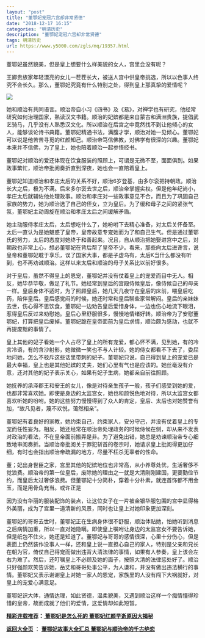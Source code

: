 ```yaml
---
layout: "post"
title: "董鄂妃宠冠六宫却非常贤德"
date: "2018-12-17 16:15"
categories: "明清历史"
description: "董鄂妃宠冠六宫却非常贤德"
tags: 明清历史
url: https://www.y5000.com/zgls/mq/19357.html
---
```






董鄂妃虽然貌美，但是皇上想要什么样美貌的女人，宫里会没有呢？

王卿贵族家年轻漂亮的女儿一茬茬长大，被送人宫中供皇帝挑选，所以以色事人终究不会长久。那么，董鄂妃究竟有什么特别之处，得到皇上那真挚的爱情呢？

![](https://img.y5000.com/uploads/allimg/170417/6-1F41G003095X.jpg)

她和顺治有共同语言。顺治帝自小习《四书》及《易》，对禅学也有研究，他经常研究如何治理国家，熟读汉文书籍。顺治的妃嫔都是来自蒙古和满洲贵族，提倡武艺骑马，几乎没有人熟悉汉文化。所以顺治在后宫之中竟然找不到让他倾心的女人，能够谈论诗书典籍。董鄂妃精通书法，满腹才学，顺治对她一见倾心。董鄂妃可以说是他苦苦寻觅的红颜知己。顺治帝笃信佛教，对佛学有很深的兴趣。董鄂妃本来并不信佛，为了皇上，她也陪着顺治一起参悟经书。

董鄂妃对顺治的爱还体现在饮食服装的照顾上，可谓是无微不至，面面俱到。如果政事繁忙，顺治帝批阅奏折直到深夜，她也会一直陪着皇上。

董鄂妃知道顺治和孝庄太后的关系不好，顺治6岁登基，由多尔衮把持朝政。顺治长大之后，极为不满。后来多尔衮去世之后，顺治帝掌握实权。但是他年纪尚小，孝庄太后就辅佐他处理政事。顺治和孝庄对一些政事意见不合，而且为了巩固自己家族的势力，她为顺治选了自己的侄女，立为皇后。为了缓和母子之间的紧张气氛，董鄂妃主动周旋在顺治和孝庄太后之间缓解矛盾。

她主动服侍孝庄太后，太后想吃什么了，她吩咐下去精心准备，对太后关怀备至。太后一直认为是她魅惑了皇帝，皇帝故意专宠她而为了和自己生气。但是通过董鄂氏的努力，太后的态度对她终于和善起来。况且，自从顺治把她娶进宫中之后，对朝政也非常上心，想必董鄂妃在背后帮了皇帝不少。看来，那些向太后进谗言，说皇帝和董鄂妃耽于享乐，误了国家大事，都是子虚乌有，太后K当什么都没有听到，也不再劝诫顺治。这样以来太后和顺治的母子关系比以前好很多。

对于皇后，虽然不得皇上的恩宠，董鄂妃并没有仗着皇上的宠爱而目中无人。相反，她毕恭毕敬，做足了礼节。她经常到皇后的宫殿侍候皇后，像侍候自己的母亲一样。皇后身体不适时，为了照顾皇后，她几天几夜守在皇后的床前，喂皇后吃药，陪伴皇后。皇后感觉闷的时候，她还时常和皇后聊些家常解闷。皇后的亲妹妹去世，伤心得不思饮食，董鄂妃一边劝告皇后爱惜身体，一边也伤心地流下眼泪，惹得皇后反过来劝慰她。皇后心里舒服很多，慢慢地情绪好转。顺治帝为了安慰董鄂妃，打算把皇后废掉。董鄂妃跪在皇帝面前为皇后求情，顺治颇为感动，也就不再提废黜的事情了。

皇上其他的妃子看她一个人占尽了皇上的所有宠爱，都心怀不满，见到她，有的冷言冷语，有的含沙射影，她微微一笑也不与人计较。她的侍女都看不下去了，委屈地问她，怎么不驳斥这些话里带刺的妃子。董鄂妃只说，自己得到皇上的宠爱已是最大幸福，皇上也是其他妃嫔的丈夫，她们心里有气也是应该的。她丝毫没有介意，还对其他的妃子表示关心，如果有妃子生病，她都亲自前往照顾。

她抚养的承泽郡王和安王的女儿，像是对待亲生孩子一般，孩子们感受到她的爱，也都非常喜欢她。即使是身边的太监宫女，她也和颜悦色地对待，所以太监宫女都喜欢听她的吩咐。她的这些努力慢慢得到了众人的肯定，皇后、太后也对她赞誉有加，“故凡见者，蔑不欢悦，蔼然相亲”。

董鄂妃有着良好的家教，她约束自己，约束家人，安分守己，并没有仗着皇上的专宠而任性妄为。相反，她还经常在顺治帝处理政务的时候侍候在侧，却从来不发表对政治的看法，不在皇帝面前搬弄是非。为了避免出错，她总是劝谏顺治帝专心细致地审阅奏折。当顺治帝批阅关于罪犯斩首的卷宗时，她请求皇上批阅得更加仔细，有时也会指出顺治帝疏漏的地方，尽量不枉杀无辜者的性命。

董；妃出身世臣之家，宫里其他的妃嫔地位也非常高，从小养尊处优，生活奢侈不觉浪费。顺治帝的第一位皇后，废除她的理由之一就是大清刚刚建国，更要勤俭节约，而皇后太过奢侈浪费。但董鄂妃十分简朴，穿着十分朴素，就连首饰都不用金玉，而是用骨角充当。或许正是

因为没有华丽的服装配饰的装点，让这位女子在一片被金银华服包围的宫中显得格外美丽，成为了宫里一道清新的风景，同时也让皇上对她印象更加深刻。

董鄂妃的哥哥去世时，董鄂妃正在生病身体很不舒服，顺治体贴她，怕她听到消息之后病情加重，所以一直对她隐瞒。即使皇上嘱咐让身边的太监宫女不要告诉她，但是纸包不住火，她还是知道了。董鄂妃与哥哥的感情很深，心里十分伤心，但是表面上仍然装作没事人一样，还和皇上说一直担心自己的家人，特别是父亲和兄长在朝为官，倚仗自己得宠而做出违背大清法律的事情，如果有人参奏，皇上该会左右为难了。然后，还叮嘱皇上不必顾及她的面子，按照大清的法律惩处好了。顺治只好强颜欢笑告诉她，岳丈和哥哥处事公平，为人谦和，并没有做出违法横行的事情。董鄂妃又表示谢谢皇上对她一家人的恩宠，家族里的人没有闯下大祸就好，对皇上的宠爱心满意足。

董鄂妃识大体，通情达理，如此贤德，温柔貌美，又遇到顺治这样一个痴情懂得珍惜的皇帝，故而成就了他们的爱情，这爱情却如此短暂。

**[精彩连载推荐](https://www.y5000.com/zgls/mq/19359.html)：[ 董鄂妃是怎么死的
董鄂妃红颜早逝原因大揭秘](https://www.y5000.com/zgls/mq/19359.html)**

**[返回大全页](https://www.y5000.com/zgls/mq/19366.html)** ： **[董鄂妃故事大全汇总
董鄂妃与顺治帝的千古绝恋](https://www.y5000.com/zgls/mq/19366.html)**
